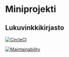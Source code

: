 # Miniprojekti
## Lukuvinkkikirjasto

[![CircleCI](https://circleci.com/gh/circleci/circleci-docs.svg?style=svg)](https://circleci.com/gh/circleci/circleci-docs)

[![Maintainability](https://api.codeclimate.com/v1/badges/1b68a98260c5bf32fab4/maintainability)](https://codeclimate.com/github/it-innoo/miniprojekti/maintainability)
